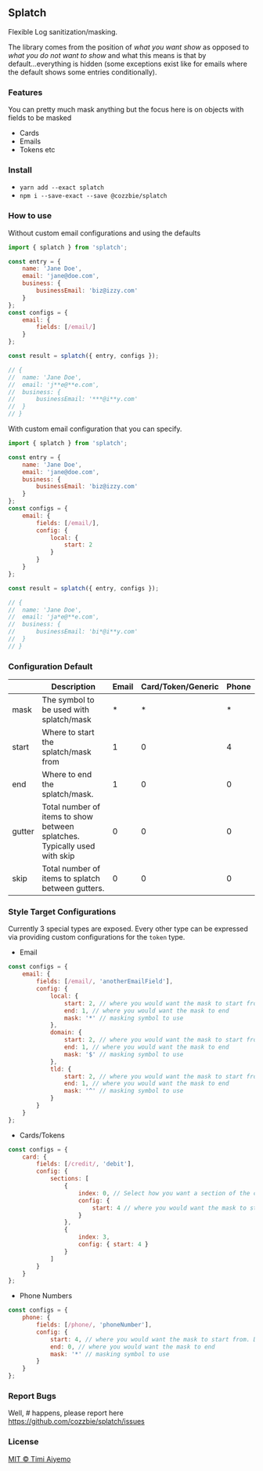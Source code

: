 ## Splatch

Flexible Log sanitization/masking.

The library comes from the position of _what you want show_ as opposed to _what you do not want to show_ and what this means is that by default...everything is hidden (some exceptions exist like for emails where the default shows some entries conditionally).

### Features

You can pretty much mask anything but the focus here is on objects with fields to be masked
- Cards
- Emails
- Tokens
etc

### Install

- `yarn add --exact splatch`
- `npm i --save-exact --save @cozzbie/splatch`


### How to use

Without custom email configurations and using the defaults

```javascript
import { splatch } from 'splatch';

const entry = {
    name: 'Jane Doe',
    email: 'jane@doe.com',
    business: {
        businessEmail: 'biz@izzy.com'
    }
};
const configs = {
    email: {
        fields: [/email/]
    }
};

const result = splatch({ entry, configs });

// {
//  name: 'Jane Doe',
//  email: 'j**e@**e.com',
//  business: {
//      businessEmail: '***@i**y.com'
//  }
// }
```

With custom email configuration that you can specify.

```javascript
import { splatch } from 'splatch';

const entry = {
    name: 'Jane Doe',
    email: 'jane@doe.com',
    business: {
        businessEmail: 'biz@izzy.com'
    }
};
const configs = {
    email: {
        fields: [/email/],
        config: {
            local: {
                start: 2
            }
        }
    }
};

const result = splatch({ entry, configs });

// {
//  name: 'Jane Doe',
//  email: 'ja*e@**e.com',
//  business: {
//      businessEmail: 'bi*@i**y.com'
//  }
// }
```

### Configuration Default

|        | Description                                                                | Email | Card/Token/Generic | Phone |
|--------|----------------------------------------------------------------------------|-------|--------------------|-------|
| mask   | The symbol to be used with splatch/mask                                     | *     | *                  | *     |
| start  | Where to start the splatch/mask from                                        | 1     | 0                  | 4     |
| end    | Where to end the splatch/mask.                                              | 1     | 0                  | 0     |
| gutter | Total number of items to show between splatches.  Typically used with skip  | 0     | 0                  | 0     |
| skip   | Total number of items to splatch between gutters.                           | 0     | 0                  | 0     |


### Style Target Configurations

Currently 3 special types are exposed. Every other type can be expressed via providing custom configurations for the `token` type.

- Email

```javascript
const configs = {
    email: {
        fields: [/email/, 'anotherEmailField'],
        config: {
            local: {
                start: 2, // where you would want the mask to start from
                end: 1, // where you would want the mask to end
                mask: '*' // masking symbol to use
            },
            domain: {
                start: 2, // where you would want the mask to start from
                end: 1, // where you would want the mask to end
                mask: '$' // masking symbol to use
            },
            tld: {
                start: 2, // where you would want the mask to start from
                end: 1, // where you would want the mask to end
                mask: '^' // masking symbol to use
            }
        }
    }
};
```

- Cards/Tokens

```javascript
const configs = {
    card: {
        fields: [/credit/, 'debit'],
        config: {
            sections: [
                {
                    index: 0, // Select how you want a section of the card to be masked
                    config: {
                        start: 4 // where you would want the mask to start from
                    }
                },
                {
                    index: 3,
                    config: { start: 4 }
                }
            ]
        }
    }
};
```

- Phone Numbers

```javascript
const configs = {
    phone: {
        fields: [/phone/, 'phoneNumber'],
        config: {
            start: 4, // where you would want the mask to start from. Default is 4
            end: 0, // where you would want the mask to end
            mask: '*' // masking symbol to use
        }
    }
};
```

### Report Bugs

Well, #$%$ happens, please report here https://github.com/cozzbie/splatch/issues


### License

[MIT © Timi Aiyemo](https://cozzbie.mit-license.org/)
